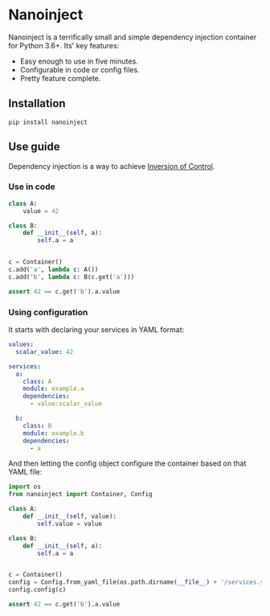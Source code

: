 # Nanoinject

Nanoinject is a terrifically small and simple dependency injection container
for Python 3.6+. Its' key features:

* Easy enough to use in five minutes.
* Configurable in code or config files.
* Pretty feature complete.

## Installation

`pip install nanoinject`

## Use guide

Dependency injection is a way to achieve [Inversion of Control][ioc]. 

### Use in code

```python
class A:
    value = 42

class B:
    def __init__(self, a):
        self.a = a


c = Container()
c.add('a', lambda c: A())
c.add('b', lambda c: B(c.get('a')))

assert 42 == c.get('b').a.value
```

### Using configuration

It starts with declaring your services in YAML format:

```yaml
values:
  scalar_value: 42

services:
  a:
    class: A
    module: example.a
    dependencies:
      - value:scalar_value

  b:
    class: B
    module: example.b
    dependencies:
      - a
```

And then letting the config object configure the container based on that YAML file:

```python
import os
from nanoinject import Container, Config

class A:
    def __init__(self, value):
        self.value = value

class B:
    def __init__(self, a):
        self.a = a


c = Container()
config = Config.from_yaml_file(os.path.dirname(__file__) + '/services.yaml')
config.config(c)

assert 42 == c.get('b').a.value
```



[ioc]: https://www.martinfowler.com/articles/injection.html